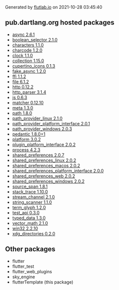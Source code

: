 Generated by [flutlab.io](https://flutlab.io) on 2021-10-28 03:45:40


## pub.dartlang.org hosted packages

 - [async 2.6.1](https://pub.dartlang.org/packages/async/versions/2.6.1)
 - [boolean_selector 2.1.0](https://pub.dartlang.org/packages/boolean_selector/versions/2.1.0)
 - [characters 1.1.0](https://pub.dartlang.org/packages/characters/versions/1.1.0)
 - [charcode 1.2.0](https://pub.dartlang.org/packages/charcode/versions/1.2.0)
 - [clock 1.1.0](https://pub.dartlang.org/packages/clock/versions/1.1.0)
 - [collection 1.15.0](https://pub.dartlang.org/packages/collection/versions/1.15.0)
 - [cupertino_icons 0.1.3](https://pub.dartlang.org/packages/cupertino_icons/versions/0.1.3)
 - [fake_async 1.2.0](https://pub.dartlang.org/packages/fake_async/versions/1.2.0)
 - [ffi 1.1.2](https://pub.dartlang.org/packages/ffi/versions/1.1.2)
 - [file 6.1.2](https://pub.dartlang.org/packages/file/versions/6.1.2)
 - [http 0.12.2](https://pub.dartlang.org/packages/http/versions/0.12.2)
 - [http_parser 3.1.4](https://pub.dartlang.org/packages/http_parser/versions/3.1.4)
 - [js 0.6.3](https://pub.dartlang.org/packages/js/versions/0.6.3)
 - [matcher 0.12.10](https://pub.dartlang.org/packages/matcher/versions/0.12.10)
 - [meta 1.3.0](https://pub.dartlang.org/packages/meta/versions/1.3.0)
 - [path 1.8.0](https://pub.dartlang.org/packages/path/versions/1.8.0)
 - [path_provider_linux 2.1.0](https://pub.dartlang.org/packages/path_provider_linux/versions/2.1.0)
 - [path_provider_platform_interface 2.0.1](https://pub.dartlang.org/packages/path_provider_platform_interface/versions/2.0.1)
 - [path_provider_windows 2.0.3](https://pub.dartlang.org/packages/path_provider_windows/versions/2.0.3)
 - [pedantic 1.8.0+1](https://pub.dartlang.org/packages/pedantic/versions/1.8.0+1)
 - [platform 3.0.2](https://pub.dartlang.org/packages/platform/versions/3.0.2)
 - [plugin_platform_interface 2.0.2](https://pub.dartlang.org/packages/plugin_platform_interface/versions/2.0.2)
 - [process 4.2.3](https://pub.dartlang.org/packages/process/versions/4.2.3)
 - [shared_preferences 2.0.7](https://pub.dartlang.org/packages/shared_preferences/versions/2.0.7)
 - [shared_preferences_linux 2.0.2](https://pub.dartlang.org/packages/shared_preferences_linux/versions/2.0.2)
 - [shared_preferences_macos 2.0.2](https://pub.dartlang.org/packages/shared_preferences_macos/versions/2.0.2)
 - [shared_preferences_platform_interface 2.0.0](https://pub.dartlang.org/packages/shared_preferences_platform_interface/versions/2.0.0)
 - [shared_preferences_web 2.0.2](https://pub.dartlang.org/packages/shared_preferences_web/versions/2.0.2)
 - [shared_preferences_windows 2.0.2](https://pub.dartlang.org/packages/shared_preferences_windows/versions/2.0.2)
 - [source_span 1.8.1](https://pub.dartlang.org/packages/source_span/versions/1.8.1)
 - [stack_trace 1.10.0](https://pub.dartlang.org/packages/stack_trace/versions/1.10.0)
 - [stream_channel 2.1.0](https://pub.dartlang.org/packages/stream_channel/versions/2.1.0)
 - [string_scanner 1.1.0](https://pub.dartlang.org/packages/string_scanner/versions/1.1.0)
 - [term_glyph 1.2.0](https://pub.dartlang.org/packages/term_glyph/versions/1.2.0)
 - [test_api 0.3.0](https://pub.dartlang.org/packages/test_api/versions/0.3.0)
 - [typed_data 1.3.0](https://pub.dartlang.org/packages/typed_data/versions/1.3.0)
 - [vector_math 2.1.0](https://pub.dartlang.org/packages/vector_math/versions/2.1.0)
 - [win32 2.2.10](https://pub.dartlang.org/packages/win32/versions/2.2.10)
 - [xdg_directories 0.2.0](https://pub.dartlang.org/packages/xdg_directories/versions/0.2.0)

## Other packages

 - flutter
 - flutter_test
 - flutter_web_plugins
 - sky_engine
 - flutterTemplate (this package)

